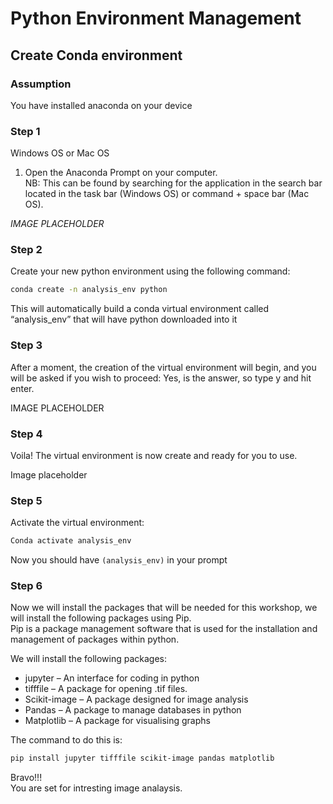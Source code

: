 # Python Environment Management


## Create Conda environment

### Assumption
You have installed anaconda on your device

### Step 1
Windows OS or Mac OS
1.	Open the Anaconda Prompt on your computer. <br>
NB: This can be found by searching for the application in the search bar located in the task bar (Windows OS) or command + space bar (Mac OS).

*IMAGE PLACEHOLDER*

### Step 2
Create your new python environment using the following command:
```bash
conda create -n analysis_env python
```
This will automatically build a conda virtual environment called “analysis_env” that will have python downloaded into it

### Step 3
After a moment, the creation of the virtual environment will begin, and you will be asked if you wish to proceed: Yes, is the answer, so type y and hit enter.  


IMAGE PLACEHOLDER 

### Step 4
Voila! 
The virtual environment is now create and ready for you to use.

Image placeholder

### Step 5
Activate the virtual environment: 
```bash 
Conda activate analysis_env
```
Now you should have `(analysis_env)` in your prompt
### Step 6
Now we will install the packages that will be needed for this workshop, we will install the following packages using Pip. <br>
Pip is a package management software that is used for the installation and management of packages within python.

We will install the following packages: 

* jupyter – An interface for coding in python
* tifffile – A package for opening .tif files. 
* Scikit-image – A package designed for image analysis
* Pandas – A package to manage databases in python
* Matplotlib – A package for visualising graphs

The command to do this is:
```bash 
pip install jupyter tifffile scikit-image pandas matplotlib

```

Bravo!!! <br>
You are set for intresting image analaysis.